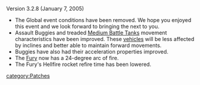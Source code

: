 Version 3.2.8 (January 7, 2005)

- The Global event conditions have been removed. We hope you enjoyed
  this event and we look forward to bringing the next to you.
- Assault Buggies and treaded [Medium Battle
  Tanks](/Medium_Battle_Tank "wikilink") movement characteristics have
  been improved. These [vehicles](/vehicle "wikilink") will be less
  affected by inclines and better able to maintain forward movements.
- Buggies have also had their acceleration properties improved.
- The [Fury](/Fury "wikilink") now has a 24-degree arc of fire.
- The Fury's Hellfire rocket refire time has been lowered.

[category:Patches](/category:Patches "wikilink")
